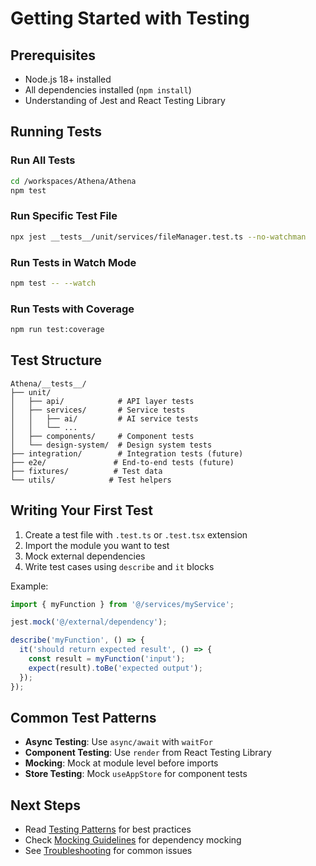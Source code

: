 # Getting Started with Testing

## Prerequisites

- Node.js 18+ installed
- All dependencies installed (`npm install`)
- Understanding of Jest and React Testing Library

## Running Tests

### Run All Tests
```bash
cd /workspaces/Athena/Athena
npm test
```

### Run Specific Test File
```bash
npx jest __tests__/unit/services/fileManager.test.ts --no-watchman
```

### Run Tests in Watch Mode
```bash
npm test -- --watch
```

### Run Tests with Coverage
```bash
npm run test:coverage
```

## Test Structure

```
Athena/__tests__/
├── unit/
│   ├── api/            # API layer tests
│   ├── services/       # Service tests
│   │   ├── ai/         # AI service tests
│   │   └── ...
│   ├── components/     # Component tests
│   └── design-system/  # Design system tests
├── integration/        # Integration tests (future)
├── e2e/               # End-to-end tests (future)
├── fixtures/          # Test data
└── utils/            # Test helpers
```

## Writing Your First Test

1. Create a test file with `.test.ts` or `.test.tsx` extension
2. Import the module you want to test
3. Mock external dependencies
4. Write test cases using `describe` and `it` blocks

Example:
```typescript
import { myFunction } from '@/services/myService';

jest.mock('@/external/dependency');

describe('myFunction', () => {
  it('should return expected result', () => {
    const result = myFunction('input');
    expect(result).toBe('expected output');
  });
});
```

## Common Test Patterns

- **Async Testing**: Use `async/await` with `waitFor`
- **Component Testing**: Use `render` from React Testing Library
- **Mocking**: Mock at module level before imports
- **Store Testing**: Mock `useAppStore` for component tests

## Next Steps

- Read [Testing Patterns](./patterns.md) for best practices
- Check [Mocking Guidelines](./mocking.md) for dependency mocking
- See [Troubleshooting](./troubleshooting.md) for common issues